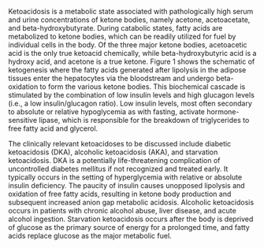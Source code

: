 Ketoacidosis is a metabolic state associated with pathologically high serum and urine concentrations of ketone bodies, namely acetone, acetoacetate, and beta-hydroxybutyrate. During catabolic states, fatty acids are metabolized to ketone bodies, which can be readily utilized for fuel by individual cells in the body. Of the three major ketone bodies, acetoacetic acid is the only true ketoacid chemically, while beta-hydroxybutyric acid is a hydroxy acid, and acetone is a true ketone. Figure 1 shows the schematic of ketogenesis where the fatty acids generated after lipolysis in the adipose tissues enter the hepatocytes via the bloodstream and undergo beta-oxidation to form the various ketone bodies. This biochemical cascade is stimulated by the combination of low insulin levels and high glucagon levels (i.e., a low insulin/glucagon ratio). Low insulin levels, most often secondary to absolute or relative hypoglycemia as with fasting, activate hormone-sensitive lipase, which is responsible for the breakdown of triglycerides to free fatty acid and glycerol.

The clinically relevant ketoacidoses to be discussed include diabetic ketoacidosis (DKA), alcoholic ketoacidosis (AKA), and starvation ketoacidosis. DKA is a potentially life-threatening complication of uncontrolled diabetes mellitus if not recognized and treated early. It typically occurs in the setting of hyperglycemia with relative or absolute insulin deficiency. The paucity of insulin causes unopposed lipolysis and oxidation of free fatty acids, resulting in ketone body production and subsequent increased anion gap metabolic acidosis. Alcoholic ketoacidosis occurs in patients with chronic alcohol abuse, liver disease, and acute alcohol ingestion. Starvation ketoacidosis occurs after the body is deprived of glucose as the primary source of energy for a prolonged time, and fatty acids replace glucose as the major metabolic fuel.